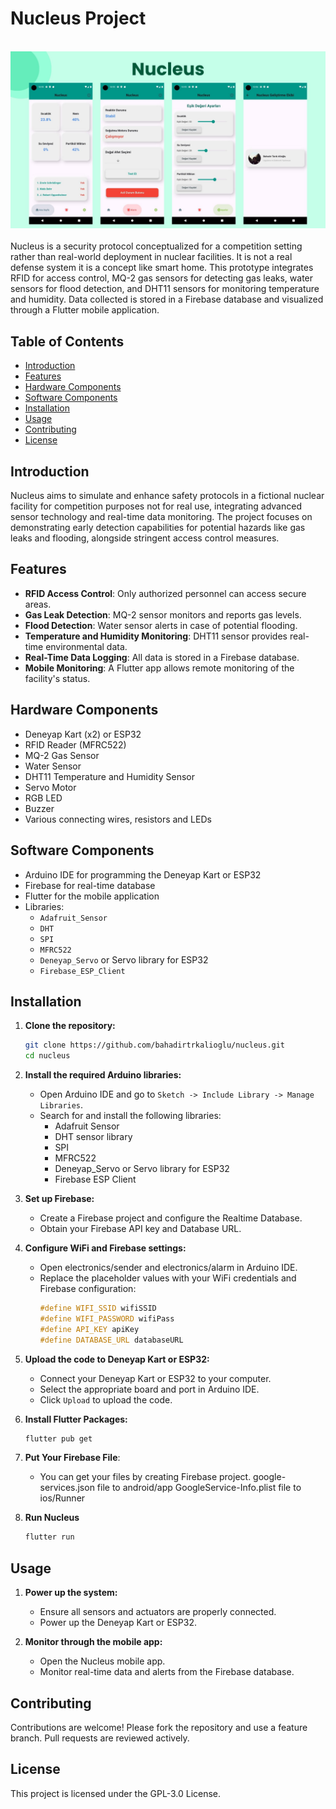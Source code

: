 
# Nucleus Project
<br>
<div style="text-align:center;">
    <img src="screenshots/nucleus.jpg" alt="Logo" width="512"/>
</div>
<br>
Nucleus is a security protocol conceptualized for a competition setting rather than real-world deployment in nuclear facilities. It is not a real defense system it is a concept like smart home. This prototype integrates RFID for access control, MQ-2 gas sensors for detecting gas leaks, water sensors for flood detection, and DHT11 sensors for monitoring temperature and humidity. Data collected is stored in a Firebase database and visualized through a Flutter mobile application.


## Table of Contents

- [Introduction](#introduction)
- [Features](#features)
- [Hardware Components](#hardware-components)
- [Software Components](#software-components)
- [Installation](#installation)
- [Usage](#usage)
- [Contributing](#contributing)
- [License](#license)

## Introduction

Nucleus aims to simulate and enhance safety protocols in a fictional nuclear facility for competition purposes not for real use, integrating advanced sensor technology and real-time data monitoring. The project focuses on demonstrating early detection capabilities for potential hazards like gas leaks and flooding, alongside stringent access control measures.

## Features

- **RFID Access Control**: Only authorized personnel can access secure areas.
- **Gas Leak Detection**: MQ-2 sensor monitors and reports gas levels.
- **Flood Detection**: Water sensor alerts in case of potential flooding.
- **Temperature and Humidity Monitoring**: DHT11 sensor provides real-time environmental data.
- **Real-Time Data Logging**: All data is stored in a Firebase database.
- **Mobile Monitoring**: A Flutter app allows remote monitoring of the facility's status.

## Hardware Components

- Deneyap Kart (x2) or ESP32 
- RFID Reader (MFRC522)
- MQ-2 Gas Sensor
- Water Sensor
- DHT11 Temperature and Humidity Sensor
- Servo Motor
- RGB LED
- Buzzer
- Various connecting wires, resistors and LEDs

## Software Components

- Arduino IDE for programming the Deneyap Kart or ESP32
- Firebase for real-time database
- Flutter for the mobile application
- Libraries:
  - `Adafruit_Sensor`
  - `DHT`
  - `SPI`
  - `MFRC522`
  - `Deneyap_Servo` or Servo library for ESP32
  - `Firebase_ESP_Client`

## Installation

1. **Clone the repository:**
   ```bash
   git clone https://github.com/bahadirtrkalioglu/nucleus.git
   cd nucleus
   ```

2. **Install the required Arduino libraries:**
   - Open Arduino IDE and go to `Sketch -> Include Library -> Manage Libraries`.
   - Search for and install the following libraries:
     - Adafruit Sensor
     - DHT sensor library
     - SPI
     - MFRC522
     - Deneyap_Servo or Servo library for ESP32
     - Firebase ESP Client

3. **Set up Firebase:**
   - Create a Firebase project and configure the Realtime Database.
   - Obtain your Firebase API key and Database URL.

4. **Configure WiFi and Firebase settings:**
   - Open electronics/sender and electronics/alarm in Arduino IDE.
   - Replace the placeholder values with your WiFi credentials and Firebase configuration:
     ```cpp
     #define WIFI_SSID wifiSSID
     #define WIFI_PASSWORD wifiPass
     #define API_KEY apiKey
     #define DATABASE_URL databaseURL
     ```

5. **Upload the code to Deneyap Kart or ESP32:**
   - Connect your Deneyap Kart or ESP32 to your computer.
   - Select the appropriate board and port in Arduino IDE.
   - Click `Upload` to upload the code.

5. **Install Flutter Packages:**
    ```bash
    flutter pub get
    ```


6. **Put Your Firebase File**:
    - You can get your files by creating Firebase project.
    google-services.json file to android/app
    GoogleService-Info.plist file to ios/Runner

8. **Run Nucleus**
    ```bash
    flutter run
    ```



## Usage

1. **Power up the system:**
   - Ensure all sensors and actuators are properly connected.
   - Power up the Deneyap Kart or ESP32.

2. **Monitor through the mobile app:**
   - Open the Nucleus mobile app.
   - Monitor real-time data and alerts from the Firebase database.

## Contributing

Contributions are welcome! Please fork the repository and use a feature branch. Pull requests are reviewed actively.

## License

This project is licensed under the GPL-3.0 License.
